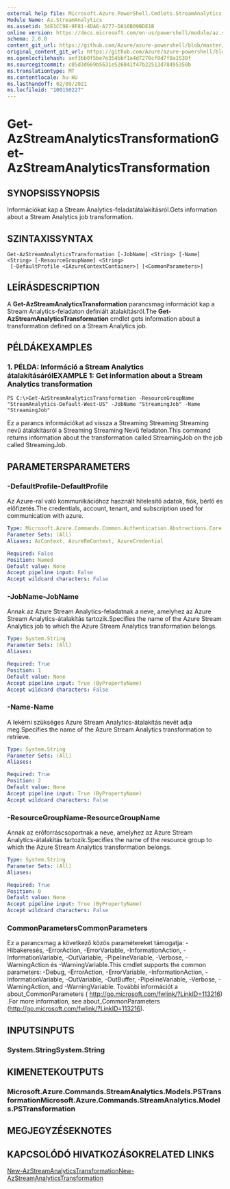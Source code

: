 ```yaml
---
external help file: Microsoft.Azure.PowerShell.Cmdlets.StreamAnalytics.dll-Help.xml
Module Name: Az.StreamAnalytics
ms.assetid: 34E1CC9E-9F81-4DA6-A777-D816B09BDE1B
online version: https://docs.microsoft.com/en-us/powershell/module/az.streamanalytics/get-azstreamanalyticstransformation
schema: 2.0.0
content_git_url: https://github.com/Azure/azure-powershell/blob/master/src/StreamAnalytics/StreamAnalytics/help/Get-AzStreamAnalyticsTransformation.md
original_content_git_url: https://github.com/Azure/azure-powershell/blob/master/src/StreamAnalytics/StreamAnalytics/help/Get-AzStreamAnalyticsTransformation.md
ms.openlocfilehash: aef3bb0f5be7e354bbf1a4d7270cf0d7f8a1530f
ms.sourcegitcommit: c05d3d669b5631e526841f47b22513d78495350b
ms.translationtype: MT
ms.contentlocale: hu-HU
ms.lasthandoff: 02/09/2021
ms.locfileid: "100150227"
---
```

# <span data-ttu-id="31c24-101">Get-AzStreamAnalyticsTransformation</span><span class="sxs-lookup"><span data-stu-id="31c24-101">Get-AzStreamAnalyticsTransformation</span></span>

## <span data-ttu-id="31c24-102">SYNOPSIS</span><span class="sxs-lookup"><span data-stu-id="31c24-102">SYNOPSIS</span></span>
<span data-ttu-id="31c24-103">Információkat kap a Stream Analytics-feladatátalakításról.</span><span class="sxs-lookup"><span data-stu-id="31c24-103">Gets information about a Stream Analytics job transformation.</span></span>

## <span data-ttu-id="31c24-104">SZINTAXIS</span><span class="sxs-lookup"><span data-stu-id="31c24-104">SYNTAX</span></span>

```
Get-AzStreamAnalyticsTransformation [-JobName] <String> [-Name] <String> [-ResourceGroupName] <String>
 [-DefaultProfile <IAzureContextContainer>] [<CommonParameters>]
```

## <span data-ttu-id="31c24-105">LEÍRÁS</span><span class="sxs-lookup"><span data-stu-id="31c24-105">DESCRIPTION</span></span>
<span data-ttu-id="31c24-106">A **Get-AzStreamAnalyticsTransformation** parancsmag információt kap a Stream Analytics-feladaton definiált átalakításról.</span><span class="sxs-lookup"><span data-stu-id="31c24-106">The **Get-AzStreamAnalyticsTransformation** cmdlet gets information about a transformation defined on a Stream Analytics job.</span></span>

## <span data-ttu-id="31c24-107">PÉLDÁK</span><span class="sxs-lookup"><span data-stu-id="31c24-107">EXAMPLES</span></span>

### <span data-ttu-id="31c24-108">1. PÉLDA: Információ a Stream Analytics átalakításáról</span><span class="sxs-lookup"><span data-stu-id="31c24-108">EXAMPLE 1: Get information about a Stream Analytics transformation</span></span>
```
PS C:\>Get-AzStreamAnalyticsTransformation -ResourceGroupName "StreamAnalytics-Default-West-US" -JobName "StreamingJob" -Name "StreamingJob"
```

<span data-ttu-id="31c24-109">Ez a parancs információkat ad vissza a Streaming Streaming Streaming nevű átalakításról a Streaming Streaming Nevű feladaton.</span><span class="sxs-lookup"><span data-stu-id="31c24-109">This command returns information about the transformation called StreamingJob on the job called StreamingJob.</span></span>

## <span data-ttu-id="31c24-110">PARAMETERS</span><span class="sxs-lookup"><span data-stu-id="31c24-110">PARAMETERS</span></span>

### <span data-ttu-id="31c24-111">-DefaultProfile</span><span class="sxs-lookup"><span data-stu-id="31c24-111">-DefaultProfile</span></span>
<span data-ttu-id="31c24-112">Az Azure-ral való kommunikációhoz használt hitelesítő adatok, fiók, bérlő és előfizetés.</span><span class="sxs-lookup"><span data-stu-id="31c24-112">The credentials, account, tenant, and subscription used for communication with azure.</span></span>

```yaml
Type: Microsoft.Azure.Commands.Common.Authentication.Abstractions.Core.IAzureContextContainer
Parameter Sets: (All)
Aliases: AzContext, AzureRmContext, AzureCredential

Required: False
Position: Named
Default value: None
Accept pipeline input: False
Accept wildcard characters: False
```

### <span data-ttu-id="31c24-113">-JobName</span><span class="sxs-lookup"><span data-stu-id="31c24-113">-JobName</span></span>
<span data-ttu-id="31c24-114">Annak az Azure Stream Analytics-feladatnak a neve, amelyhez az Azure Stream Analytics-átalakítás tartozik.</span><span class="sxs-lookup"><span data-stu-id="31c24-114">Specifies the name of the Azure Stream Analytics job to which the Azure Stream Analytics transformation belongs.</span></span>

```yaml
Type: System.String
Parameter Sets: (All)
Aliases:

Required: True
Position: 1
Default value: None
Accept pipeline input: True (ByPropertyName)
Accept wildcard characters: False
```

### <span data-ttu-id="31c24-115">-Name</span><span class="sxs-lookup"><span data-stu-id="31c24-115">-Name</span></span>
<span data-ttu-id="31c24-116">A lekérni szükséges Azure Stream Analytics-átalakítás nevét adja meg.</span><span class="sxs-lookup"><span data-stu-id="31c24-116">Specifies the name of the Azure Stream Analytics transformation to retrieve.</span></span>

```yaml
Type: System.String
Parameter Sets: (All)
Aliases:

Required: True
Position: 2
Default value: None
Accept pipeline input: True (ByPropertyName)
Accept wildcard characters: False
```

### <span data-ttu-id="31c24-117">-ResourceGroupName</span><span class="sxs-lookup"><span data-stu-id="31c24-117">-ResourceGroupName</span></span>
<span data-ttu-id="31c24-118">Annak az erőforráscsoportnak a neve, amelyhez az Azure Stream Analytics-átalakítás tartozik.</span><span class="sxs-lookup"><span data-stu-id="31c24-118">Specifies the name of the resource group to which the Azure Stream Analytics transformation belongs.</span></span>

```yaml
Type: System.String
Parameter Sets: (All)
Aliases:

Required: True
Position: 0
Default value: None
Accept pipeline input: True (ByPropertyName)
Accept wildcard characters: False
```

### <span data-ttu-id="31c24-119">CommonParameters</span><span class="sxs-lookup"><span data-stu-id="31c24-119">CommonParameters</span></span>
<span data-ttu-id="31c24-120">Ez a parancsmag a következő közös paramétereket támogatja: -Hibakeresés, -ErrorAction, -ErrorVariable, -InformationAction, -InformationVariable, -OutVariable, -PipelineVariable, -Verbose, -WarningAction és -WarningVariable.</span><span class="sxs-lookup"><span data-stu-id="31c24-120">This cmdlet supports the common parameters: -Debug, -ErrorAction, -ErrorVariable, -InformationAction, -InformationVariable, -OutVariable, -OutBuffer, -PipelineVariable, -Verbose, -WarningAction, and -WarningVariable.</span></span> <span data-ttu-id="31c24-121">További információt a about_CommonParameters ( http://go.microsoft.com/fwlink/?LinkID=113216) .</span><span class="sxs-lookup"><span data-stu-id="31c24-121">For more information, see about_CommonParameters (http://go.microsoft.com/fwlink/?LinkID=113216).</span></span>

## <span data-ttu-id="31c24-122">INPUTS</span><span class="sxs-lookup"><span data-stu-id="31c24-122">INPUTS</span></span>

### <span data-ttu-id="31c24-123">System.String</span><span class="sxs-lookup"><span data-stu-id="31c24-123">System.String</span></span>

## <span data-ttu-id="31c24-124">KIMENETEK</span><span class="sxs-lookup"><span data-stu-id="31c24-124">OUTPUTS</span></span>

### <span data-ttu-id="31c24-125">Microsoft.Azure.Commands.StreamAnalytics.Models.PSTransformation</span><span class="sxs-lookup"><span data-stu-id="31c24-125">Microsoft.Azure.Commands.StreamAnalytics.Models.PSTransformation</span></span>

## <span data-ttu-id="31c24-126">MEGJEGYZÉSEK</span><span class="sxs-lookup"><span data-stu-id="31c24-126">NOTES</span></span>

## <span data-ttu-id="31c24-127">KAPCSOLÓDÓ HIVATKOZÁSOK</span><span class="sxs-lookup"><span data-stu-id="31c24-127">RELATED LINKS</span></span>

[<span data-ttu-id="31c24-128">New-AzStreamAnalyticsTransformation</span><span class="sxs-lookup"><span data-stu-id="31c24-128">New-AzStreamAnalyticsTransformation</span></span>](./New-AzStreamAnalyticsTransformation.md)


